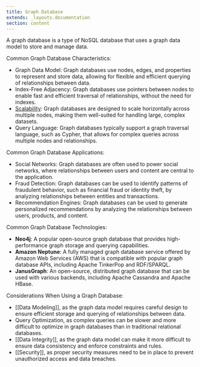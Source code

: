 ```yaml
---
title: Graph Database
extends: _layouts.documentation
section: content
---
```


A graph database is a type of NoSQL database that uses a graph data model to store and manage data.

Common Graph Database Characteristics:
- Graph Data Model: Graph databases use nodes, edges, and properties to represent and store data, allowing for flexible and efficient querying of relationships between data.
- Index-Free Adjacency: Graph databases use pointers between nodes to enable fast and efficient traversal of relationships, without the need for indexes.
- [Scalability](/glossary/scalability): Graph databases are designed to scale horizontally across multiple nodes, making them well-suited for handling large, complex datasets.
- Query Language: Graph databases typically support a graph traversal language, such as Cypher, that allows for complex queries across multiple nodes and relationships.

Common Graph Database Applications:

- Social Networks: Graph databases are often used to power social networks, where relationships between users and content are central to the application.
- Fraud Detection: Graph databases can be used to identify patterns of fraudulent behavior, such as financial fraud or identity theft, by analyzing relationships between entities and transactions.
- Recommendation Engines: Graph databases can be used to generate personalized recommendations by analyzing the relationships between users, products, and content.

Common Graph Database Technologies:

- **Neo4j**: A popular open-source graph database that provides high-performance graph storage and querying capabilities.
- **Amazon Neptune**: A fully managed graph database service offered by Amazon Web Services (AWS) that is compatible with popular graph database APIs, including Apache TinkerPop and RDF/SPARQL.
- **JanusGraph**: An open-source, distributed graph database that can be used with various backends, including Apache Cassandra and Apache HBase.

Considerations When Using a Graph Database:

- [[Data Modeling]], as the graph data model requires careful design to ensure efficient storage and querying of relationships between data.
- Query Optimization, as complex queries can be slower and more difficult to optimize in graph databases than in traditional relational databases.
- [[Data Integrity]], as the graph data model can make it more difficult to ensure data consistency and enforce constraints and rules.
- [[Security]], as proper security measures need to be in place to prevent unauthorized access and data breaches.